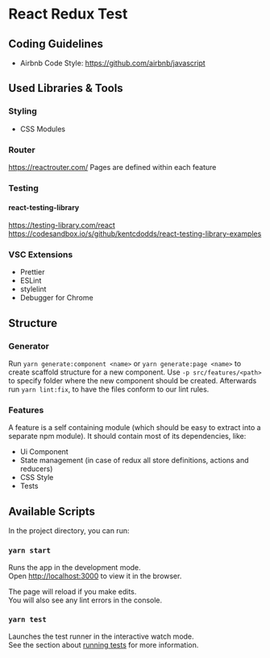 # React Redux Test

## Coding Guidelines

- Airbnb Code Style: <https://github.com/airbnb/javascript>

## Used Libraries & Tools

### Styling

- CSS Modules

### Router

<https://reactrouter.com/>
Pages are defined within each feature

### Testing

#### react-testing-library

<https://testing-library.com/react>
<https://codesandbox.io/s/github/kentcdodds/react-testing-library-examples>

### VSC Extensions

- Prettier
- ESLint
- stylelint
- Debugger for Chrome

## Structure

### Generator

Run `yarn generate:component <name>` or `yarn generate:page <name>` to create scaffold structure for a new component. Use `-p src/features/<path>` to specify folder where the new component should be created.
Afterwards run `yarn lint:fix`, to have the files conform to our lint rules.

### Features

A feature is a self containing module (which should be easy to extract into a separate npm module). It should contain most of its dependencies, like:

- Ui Component
- State management (in case of redux all store definitions, actions and reducers)
- CSS Style
- Tests

## Available Scripts

In the project directory, you can run:

### `yarn start`

Runs the app in the development mode.<br />
Open [http://localhost:3000](http://localhost:3000) to view it in the browser.

The page will reload if you make edits.<br />
You will also see any lint errors in the console.

### `yarn test`

Launches the test runner in the interactive watch mode.<br />
See the section about [running tests](https://facebook.github.io/create-react-app/docs/running-tests) for more information.
